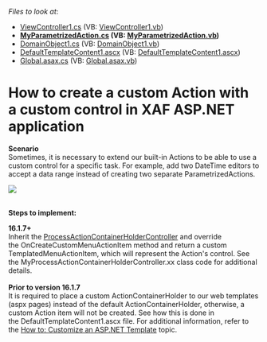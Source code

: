 <!-- default file list -->
*Files to look at*:

* [ViewController1.cs](./CS/Solution28.Module.Web/Controllers/ViewController1.cs) (VB: [ViewController1.vb](./VB/Solution28.Module.Web/Controllers/ViewController1.vb))
* **[MyParametrizedAction.cs](./CS/Solution28.Module.Web/MyParametrizedAction.cs) (VB: [MyParametrizedAction.vb](./VB/Solution28.Module.Web/MyParametrizedAction.vb))**
* [DomainObject1.cs](./CS/Solution28.Module/BusinessObjects/DomainObject1.cs) (VB: [DomainObject1.vb](./VB/Solution28.Module/BusinessObjects/DomainObject1.vb))
* [DefaultTemplateContent1.ascx](./CS/Solution28.Web/DefaultTemplateContent1.ascx) (VB: [DefaultTemplateContent1.ascx](./VB/Solution28.Web/DefaultTemplateContent1.ascx))
* [Global.asax.cs](./CS/Solution28.Web/Global.asax.cs) (VB: [Global.asax.vb](./VB/Solution28.Web/Global.asax.vb))
<!-- default file list end -->
# How to create a custom Action with a custom control in XAF ASP.NET application


<p><strong>Scenario</strong><br>Sometimes, it is necessary to extend our built-in Actions to be able to use a custom control for a specific task. For example, add two DateTime editors to accept a data range instead of creating two separate ParametrizedActions.</p>
<p><img src="https://raw.githubusercontent.com/DevExpress-Examples/how-to-create-a-custom-action-with-a-custom-control-in-xaf-aspnet-application-e4357/15.2.4+/media/dfa5b301-c102-11e6-80bf-00155d62480c.png"><br><br></p>
<p><strong>Steps to implement:<br></strong></p>
<p><strong>16.1.7+</strong><br>Inherit the <a href="https://documentation.devexpress.com/#eXpressAppFramework/clsDevExpressExpressAppWebSystemModuleProcessActionContainerHolderControllertopic">ProcessActionContainerHolderController</a> and override the OnCreateCustomMenuActionItem method and return a custom TemplatedMenuActionItem, which will represent the Action's control. See the MyProcessActionContainerHolderController.xx class code for additional details.<br><br><strong>Prior to version 16.1.7<br></strong>It is required to place a custom ActionContainerHolder to our web templates (aspx pages) instead of the default ActionContainerHolder, otherwise, a custom Action item will not be created. See how this is done in the DefaultTemplateContent1.ascx file. For additional information, refer to the <a href="https://documentation.devexpress.com/eXpressAppFramework/CustomDocument113460.aspx">How to: Customize an ASP.NET Template</a> topic.</p>

<br/>



